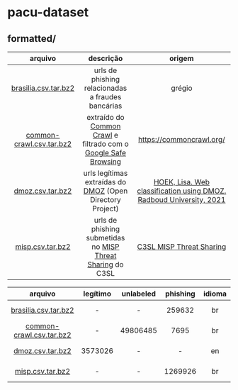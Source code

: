 # pacu-dataset

## formatted/
|arquivo|descrição|origem|
|:-:|:-:|:-:|
|[brasilia.csv.tar.bz2](https://github.com/pacutil/pacu-dataset/blob/main/formatted/brasilia.csv.tar.bz2)|urls de phishing relacionadas a fraudes bancárias|grégio|
|[common-crawl.csv.tar.bz2](https://github.com/pacutil/pacu-dataset/blob/main/formatted/common-crawl.csv.tar.bz2)|extraído do [Common Crawl](https://commoncrawl.org/) e filtrado com o [Google Safe Browsing](https://developers.google.com/safe-browsing)|https://commoncrawl.org/|
|[dmoz.csv.tar.bz2](https://github.com/pacutil/pacu-dataset/blob/main/formatted/dmoz.csv.tar.bz2)|urls legítimas extraídas do [DMOZ](dmoz.org) (Open Directory Project)|[HOEK, Lisa. Web classification using DMOZ. Radboud University, 2021](https://www.cs.ru.nl/bachelors-theses/2021/Lisa_Hoek___1009553___Web_classification_using_DMOZ.pdf)|
|[misp.csv.tar.bz2](https://github.com/pacutil/pacu-dataset/blob/main/formatted/misp.csv.tar.bz2)|urls de phishing submetidas no [MISP Threat Sharing](https://misp.c3sl.ufpr.br/users/login) do C3SL|[C3SL MISP Threat Sharing](https://misp.c3sl.ufpr.br/users/login)|

|arquivo|legítimo|unlabeled|phishing|idioma|período|
|:-:|:-:|:-:|:-:|:-:|:-:|
|[brasilia.csv.tar.bz2](https://github.com/pacutil/pacu-dataset/blob/main/formatted/brasilia.csv.tar.bz2)|-|-|259632|br|2013-2021|
|[common-crawl.csv.tar.bz2](https://github.com/pacutil/pacu-dataset/blob/main/formatted/common-crawl.csv.tar.bz2)|-|49806485|7695|br|2013-2025|
|[dmoz.csv.tar.bz2](https://github.com/pacutil/pacu-dataset/blob/main/formatted/dmoz.csv.tar.bz2)|3573026|-|-|en|1998-2017|
|[misp.csv.tar.bz2](https://github.com/pacutil/pacu-dataset/blob/main/formatted/misp.csv.tar.bz2)|-|-|1269926|br|2013-2025|
